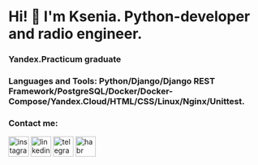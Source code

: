 # Hi! 👋 I'm Ksenia. Python-developer and radio engineer.

### Yandex.Practicum graduate

### Languages and Tools: Python/Django/Django REST Framework/PostgreSQL/Docker/Docker-Compose/Yandex.Cloud/HTML/CSS/Linux/Nginx/Unittest.

### Contact me:
[<img src='https://cdn.jsdelivr.net/npm/simple-icons@3.0.1/icons/instagram.svg' alt='instagram' height='40'>](https://www.instagram.com/senia_andrevna/)
[<img src='https://cdn.jsdelivr.net/npm/simple-icons@3.0.1/icons/linkedin.svg' alt='linkedin' height='40'>](https://www.linkedin.com/in/ksenia-sidorovich-8ba55b233/)
[<img src='https://cdn.jsdelivr.net/npm/simple-icons@3.0.1/icons/telegram.svg' alt='telegram' height='40'>](http://t-do.ru/seniacat)
[<img src='https://cdn.jsdelivr.net/npm/simple-icons@3.0.1/icons/habr.svg' alt='habr' height='40'>](https://career.habr.com/seniacat)  

